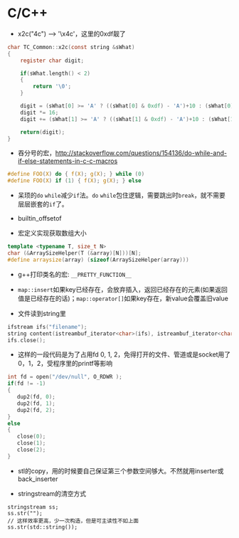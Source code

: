 # C/C++

* x2c("4c") --> '\x4c'，这里的0xdf靓了

```c
char TC_Common::x2c(const string &sWhat)
{
    register char digit;

    if(sWhat.length() < 2)
    {
        return '\0';
    }

    digit = (sWhat[0] >= 'A' ? ((sWhat[0] & 0xdf) - 'A')+10 : (sWhat[0] - '0'));
    digit *= 16;
    digit += (sWhat[1] >= 'A' ? ((sWhat[1] & 0xdf) - 'A')+10 : (sWhat[1] - '0'));

    return(digit);
}
```

* 吞分号的宏，http://stackoverflow.com/questions/154136/do-while-and-if-else-statements-in-c-c-macros

```c
#define FOO(X) do { f(X); g(X); } while (0)
#define FOO(X) if (1) { f(X); g(X); } else
```

* 呆顼的`do` `while`减少`if`法。`do` `while`包住逻辑，需要跳出时`break`，就不需要层层嵌套的`if`了。

* builtin_offsetof

* 宏定义实现获取数组大小

```cpp
template <typename T, size_t N>
char (&ArraySizeHelper(T (&array)[N]))[N];
#define arraysize(array) (sizeof(ArraySizeHelper(array)))
```

* g++打印类名的宏: `__PRETTY_FUNCTION__`

* `map::insert`如果key已经存在，会放弃插入，返回已经存在的元素(如果返回值是已经存在的话)；`map::operator[]`如果key存在，新value会覆盖旧value

* 文件读到string里

```cpp
ifstream ifs("filename");
string content(istreambuf_iterator<char>(ifs), istreambuf_iterator<char>());
ifs.close();
```

* 这样的一段代码是为了占用fd 0, 1, 2，免得打开的文件、管道或是socket用了0，1，2，受程序里的printf等影响

```cpp
int fd = open("/dev/null", O_RDWR );
if(fd != -1)
{
   dup2(fd, 0);
   dup2(fd, 1);
   dup2(fd, 2);
}
else
{
   close(0);
   close(1);
   close(2);
}
```

* stl的copy，用的时候要自己保证第三个参数空间够大。不然就用inserter或back_inserter

* stringstream的清空方式

```
stringstream ss;
ss.str("");
// 这样效率更高，少一次构造，但是可主读性不如上面
ss.str(std::string());
```
